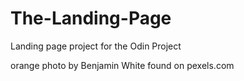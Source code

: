 # The-Landing-Page
Landing page project for the Odin Project



orange photo by Benjamin White found on pexels.com